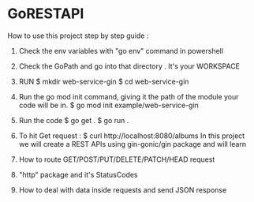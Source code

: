 # GoRESTAPI
How to use this project step by step guide :

1. Check the env variables with "go env" command in powershell 
2. Check the GoPath and go into that directory . It's your WORKSPACE
3. RUN 
$ mkdir web-service-gin
$ cd web-service-gin
4. Run the go mod init command, giving it the path of the module your code will be in.
$ go mod init example/web-service-gin
5. Run the code 
$ go get .
$ go run .
6. To hit Get request : $ curl http://localhost:8080/albums
In this project we will create a REST APIs using gin-gonic/gin package and will learn 

1. How to route GET/POST/PUT/DELETE/PATCH/HEAD request 
2. "http"  package and it's StatusCodes 
3. How to deal with data inside requests and send JSON response

